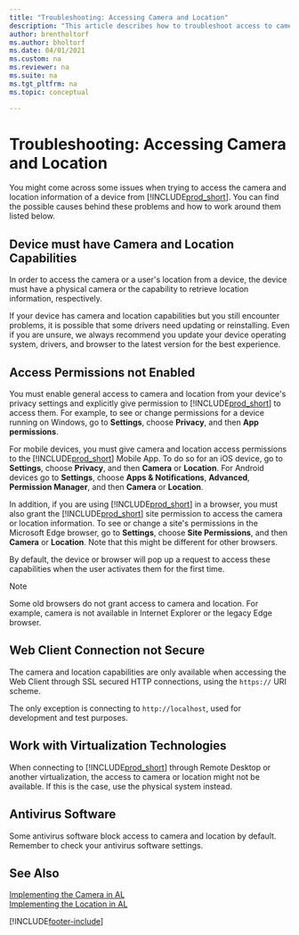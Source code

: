 ```yaml
---
title: "Troubleshooting: Accessing Camera and Location"
description: "This article describes how to troubleshoot access to camera and location information in Business Central."
author: brentholtorf
ms.author: bholtorf
ms.date: 04/01/2021
ms.custom: na
ms.reviewer: na
ms.suite: na
ms.tgt_pltfrm: na
ms.topic: conceptual

---
```


# Troubleshooting: Accessing Camera and Location

You might come across some issues when trying to access the camera and location information of a device from [!INCLUDE[prod_short](includes/prod_short.md)]. You can find the possible causes behind these problems and how to work around them listed below.

## Device must have Camera and Location Capabilities

In order to access the camera or a user's location from a device, the device must have a physical camera or the capability to retrieve location information, respectively.

If your device has camera and location capabilities but you still encounter problems, it is possible that some drivers need updating or reinstalling. Even if you are unsure, we always recommend you update your device operating system, drivers, and browser to the latest version for the best experience.

## Access Permissions not Enabled

You must enable general access to camera and location from your device's privacy settings and explicitly give permission to  [!INCLUDE[prod_short](includes/prod_short.md)] to access them. For example, to see or change permissions for a device running on Windows, go to **Settings**, choose **Privacy**, and then **App permissions**. 

For mobile devices, you must give camera and location access permissions to the [!INCLUDE[prod_short](includes/prod_short.md)] Mobile App. To do so for an iOS device, go to **Settings**, choose **Privacy**, and then **Camera** or **Location**. For Android devices go to **Settings**, choose **Apps & Notifications**, **Advanced**, **Permission Manager**, and then **Camera** or **Location**.

In addition, if you are using [!INCLUDE[prod_short](includes/prod_short.md)] in a browser, you must also grant the [!INCLUDE[prod_short](includes/prod_short.md)] site permission to access the camera or location information. To see or change a site's permissions in the Microsoft Edge browser, go to **Settings**, choose **Site Permissions**, and then **Camera** or **Location**. Note that this might be different for other browsers.

By default, the device or browser will pop up a request to access these capabilities when the user activates them for the first time.

> [!NOTE]  
> Some old browsers do not grant access to camera and location. For example, camera is not available in Internet Explorer or the legacy Edge browser.

## Web Client Connection not Secure

The camera and location capabilities are only available when accessing the Web Client through SSL secured HTTP connections, using the `https://` URI scheme. 

The only exception is connecting to `http://localhost`, used for development and test purposes.


## Work with Virtualization Technologies

When connecting to [!INCLUDE[prod_short](includes/prod_short.md)] through Remote Desktop or another virtualization, the access to camera or location might not be available. If this is the case, use the physical system instead.

## Antivirus Software
Some antivirus software block access to camera and location by default. Remember to check your antivirus software settings.

## See Also
[Implementing the Camera in AL](/dynamics365/business-central/dev-itpro/developer/devenv-implement-camera-al)  
[Implementing the Location in AL](/dynamics365/business-central/dev-itpro/developer/devenv-implement-location-al)


[!INCLUDE[footer-include](includes/footer-banner.md)]